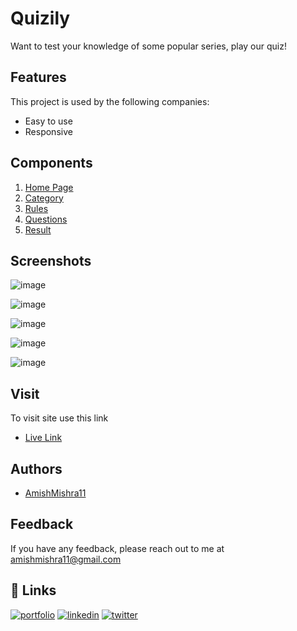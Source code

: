 
# Quizily

Want to test your knowledge of some popular series, play our quiz!
## Features

This project is used by the following companies:

- Easy to use
- Responsive


## Components
1. [Home Page](https://quizily.netlify.app)
2. [Category](https://quizily.netlify.app/category/category.html)
3. [Rules](https://quizily.netlify.app/rule/rule.html)
4. [Questions](https://quizily.netlify.app/questions/question1.html)
5. [Result](https://quizily.netlify.app/result/result.html)

## Screenshots

![image](https://user-images.githubusercontent.com/76205249/154860165-b1413fe4-1dc1-4c09-b2fb-ced2a1a7812e.png)

![image](https://user-images.githubusercontent.com/76205249/154860172-c7d8b8b0-85d1-4a26-b566-e5b898a74ed5.png)

![image](https://user-images.githubusercontent.com/76205249/154860182-edb32b51-3768-46b9-beb5-f789dffc0d43.png)

![image](https://user-images.githubusercontent.com/76205249/154860201-815a7e1f-1de1-43a0-8837-255fbf196525.png)

![image](https://user-images.githubusercontent.com/76205249/154860208-70912581-d99b-4bfd-8be7-b22c0085886a.png)

## Visit

To visit site use this link

- [Live Link](https://quizily.netlify.app)



## Authors

- [AmishMishra11](https://github.com/AmishMishra11)


## Feedback

If you have any feedback, please reach out to me at amishmishra11@gmail.com



## 🔗 Links
[![portfolio](https://img.shields.io/badge/my_portfolio-000?style=for-the-badge&logo=ko-fi&logoColor=white)](https://amishmishra.netlify.app)
[![linkedin](https://img.shields.io/badge/linkedin-0A66C2?style=for-the-badge&logo=linkedin&logoColor=white)](https://www.linkedin.com/in/amish-mishra-98b43221a/)
[![twitter](https://img.shields.io/badge/twitter-1DA1F2?style=for-the-badge&logo=twitter&logoColor=white)](https://twitter.com/The_Scarcastic1)

